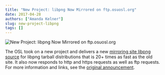 ```yaml
---
title: "New Project: libpng Now Mirrored on ftp.osuosl.org"
date: 2017-04-28
authors: ["Amanda Kelner"]
slug: new-project-libpng
tags: []
---
```


![New Project: libpng Now Mirrored on ftp.osuosl.org](/images/NewProjectAdjustedImage.png#blog)

The OSL took on a new project and delivers a new
[mirroring site libpng source](http://www.libpng.org/pub/png/libpng.html) for libpng tarball distributions that is 20+
times as fast as the old site. It also now responds to http and https requests as well as ftp requests. For more
information and links, see the [original announcement](https://sourceforge.net/p/png-mng/mailman/message/35801076/).
